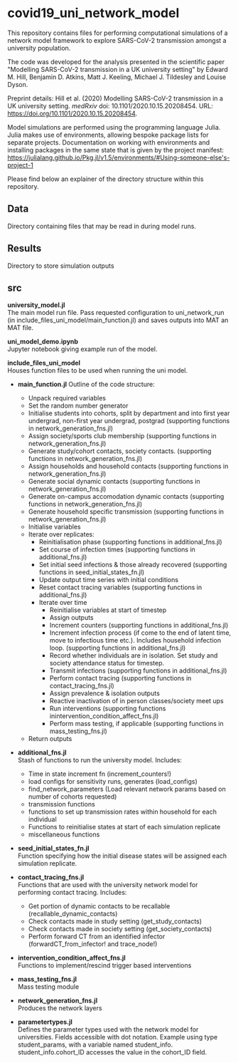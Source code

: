 # covid19_uni_network_model

This repository contains files for performing computational simulations of a network model framework to explore SARS-CoV-2 transmission amongst a university population.

The code was developed for the analysis presented in the scientific paper "Modelling SARS-CoV-2 transmission in a UK university setting" by Edward M. Hill, Benjamin D. Atkins, Matt J. Keeling, Michael J. Tildesley and Louise Dyson.

Preprint details: Hill et al. (2020) Modelling SARS-CoV-2 transmission in a UK university setting. *medRxiv* doi: 10.1101/2020.10.15.20208454. URL: https://doi.org/10.1101/2020.10.15.20208454.

Model simulations are performed using the programming language Julia.
Julia makes use of environments, allowing bespoke package lists for separate projects. Documentation on working with environments and installing packages in the same state that is given by the project manifest: https://julialang.github.io/Pkg.jl/v1.5/environments/#Using-someone-else's-project-1

Please find below an explainer of the directory structure within this repository.

## Data
Directory containing files that may be read in during model runs.

## Results
Directory to store simulation outputs

## src

**university_model.jl**  
The main model run file. Pass requested configuration to uni_network_run (in include_files_uni_model/main_function.jl) and saves outputs into MAT an MAT file.

**uni_model_demo.ipynb**  
Jupyter notebook giving example run of the model.

**include_files_uni_model**  
Houses function files to be used when running the uni model.

- **main_function.jl**
    Outline of the code structure:  
    * Unpack required variables
    * Set the random number generator
    * Initialise students into cohorts, split by department and into first year undergrad, non-first year undergrad, postgrad (supporting functions in network_generation_fns.jl)
    * Assign society/sports club membership  (supporting functions in network_generation_fns.jl)
    * Generate study/cohort contacts, society contacts. (supporting functions in network_generation_fns.jl)
    * Assign households and household contacts (supporting functions in network_generation_fns.jl)
    * Generate social dynamic contacts (supporting functions in network_generation_fns.jl)
    * Generate on-campus accomodation dynamic contacts (supporting functions in network_generation_fns.jl)
    * Generate household specific transmission (supporting functions in network_generation_fns.jl)
    * Initialise variables
    * Iterate over replicates:
        - Reinitialisation phase (supporting functions in additional_fns.jl)
        - Set course of infection times (supporting functions in additional_fns.jl)
        - Set initial seed infections & those already recovered (supporting functions in seed_initial_states_fn.jl)
        - Update output time series with initial conditions
        - Reset contact tracing variables (supporting functions in additional_fns.jl)
        - Iterate over time
            - Reinitialise variables at start of timestep
            - Assign outputs
            - Increment counters (supporting functions in additional_fns.jl)
            - Increment infection process (if come to the end of latent time, move to infectious time etc.). Includes household infection loop. (supporting functions in additional_fns.jl)
            - Record whether individuals are in isolation. Set study and society attendance status for timestep.
            - Transmit infections (supporting functions in additional_fns.jl)
            - Perform contact tracing (supporting functions in contact_tracing_fns.jl)
            - Assign prevalence & isolation outputs
            - Reactive inactivation of in person classes/society meet ups
            - Run interventions (supporting functions inintervention_condition_affect_fns.jl)
            - Perform mass testing, if applicable (supporting functions in mass_testing_fns.jl)
    * Return outputs

- **additional_fns.jl**   
    Stash of functions to run the university model. Includes:  
    * Time in state increment fn (increment_counters!)
    * load configs for sensitivity runs, generates (load_configs)
    * find_network_parameters (Load relevant network params based on number of cohorts requested)
    * transmission functions
    * functions to set up transmission rates within household for each individual
    * Functions to reinitialise states at start of each simulation replicate
    * miscellaneous functions

- **seed_initial_states_fn.jl**   
    Function specifying how the initial disease states will be assigned each simulation replicate.

- **contact_tracing_fns.jl**  
    Functions that are used with the university network model for performing contact tracing. Includes:
    * Get portion of dynamic contacts to be recallable (recallable_dynamic_contacts)
    * Check contacts made in study setting (get_study_contacts)
    * Check contacts made in society setting (get_society_contacts)
    * Perform forward CT from an identified infector (forwardCT_from_infector! and trace_node!)

- **intervention_condition_affect_fns.jl**  
    Functions to implement/rescind trigger based interventions

- **mass_testing_fns.jl**  
    Mass testing module

- **network_generation_fns.jl**  
    Produces the network layers

- **parametertypes.jl**  
    Defines the parameter types used with the network model for universities. Fields accessible with dot notation. Example using type student_params, with a variable named student_info. student_info.cohort_ID accesses the value in the cohort_ID field.
